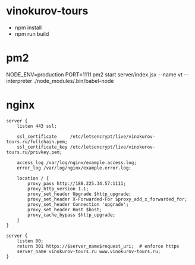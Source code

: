 # vinokurov-tours
* npm install
* npm run build

# pm2
NODE_ENV=production PORT=1111 pm2 start server/index.jsx --name vt --interpreter ./node_modules/.bin/babel-node

# nginx
```
server {
    listen 443 ssl;

    ssl_certificate     /etc/letsencrypt/live/vinokurov-tours.ru/fullchain.pem;
    ssl_certificate_key /etc/letsencrypt/live/vinokurov-tours.ru/privkey.pem;

    access_log /var/log/nginx/example.access.log;
    error_log /var/log/nginx/example.error.log;

    location / {
        proxy_pass http://188.225.34.57:1111;
        proxy_http_version 1.1;
        proxy_set_header Upgrade $http_upgrade;
        proxy_set_header X-Forwarded-For $proxy_add_x_forwarded_for;
        proxy_set_header Connection 'upgrade';
        proxy_set_header Host $host;
        proxy_cache_bypass $http_upgrade;
    }
}

server {
    listen 80;
    return 301 https://$server_name$request_uri;  # enforce https
    server_name vinokurov-tours.ru www.vinokurov-tours.ru;
}
```

